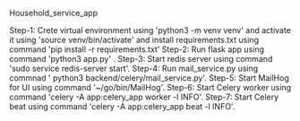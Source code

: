 Household_service_app

Step-1: Crete virtual environment  using 'python3 -m venv venv' and activate it using 'source venv/bin/activate' and install requirements.txt using command 'pip install -r requirements.txt'
Step-2: Run flask app using command 'python3 app.py' .
Step-3: Start redis server using command 'sudo service redis-server start'.
Step-4: Run mail_service.py using commnad ' python3 backend/celery/mail_service.py'.
Step-5: Start MailHog for UI using command '~/go/bin/MailHog'.
Step-6: Start Celery worker using command 'celery -A app:celery_app worker -l INFO'.
Step-7: Start Celery beat using command 'celery -A app:celery_app beat -l INFO'.

